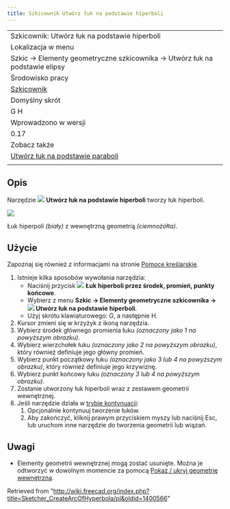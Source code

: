```yaml
---
title: Szkicownik Utwórz łuk na podstawie hiperboli
---
```

|  |
| --- |
| Szkicownik: Utwórz łuk na podstawie hiperboli |
| Lokalizacja w menu |
| Szkic → Elementy geometryczne szkicownika → Utwórz łuk na podstawie elipsy |
| Środowisko pracy |
| [Szkicownik](/Sketcher_Workbench/pl "Sketcher Workbench/pl") |
| Domyślny skrót |
| G H |
| Wprowadzono w wersji |
| 0.17 |
| Zobacz także |
| [Utwórz łuk na podstawie paraboli](/Sketcher_CreateArcOfParabola/pl "Sketcher CreateArcOfParabola/pl") |
|  |

## Opis

Narzędzie ![](/images/Sketcher_CreateArcOfHyperbola.svg) **Utwórz łuk na podstawie hiperboli** tworzy łuk hiperboli.

![](/images/Sketcher_CreateArcOfHyperbola_Example.png)

Łuk hiperpoli *(biały)* z wewnętrzną geometrią *(ciemnożółta)*.

## Użycie

Zapoznaj się również z informacjami na stronie [Pomoce kreślarskie](/Sketcher_Workbench/pl#Pomoce_kreślarskie "Sketcher Workbench/pl").

1. Istnieje kilka sposobów wywołania narzędzia:
   * Naciśnij przycisk ![](/images/Sketcher_CreateArcOfHyperbola.svg) **Łuk hiperboli przez środek, promień, punkty końcowe**.
   * Wybierz z menu **Szkic → Elementy geometryczne szkicownika → ![](/images/Sketcher_CreateArcOfHyperbola.svg) Utwórz łuk na podstawie hiperboli**.
   * Użyj skrótu klawiaturowego: G, a następnie H.
2. Kursor zmieni się w krzyżyk z ikoną narzędzia.
3. Wybierz środek głównego promienia łuku *(oznaczony jako 1 na powyższym obrazku)*.
4. Wybierz wierzchołek łuku *(oznaczony jako 2 na powyższym obrazku)*, który również definiuje jego główny promień.
5. Wybierz punkt początkowy łuku *(oznaczony jako 3 lub 4 na powyższym obrazku)*, który również definiuje jego krzywiznę.
6. Wybierz punkt końcowy łuku *(oznaczony 3 lub 4 na powyższym obrazku)*.
7. Zostanie utworzony łuk hiperboli wraz z zestawem geometrii wewnętrznej.
8. Jeśli narzędzie działa w [trybie kontynuacji](/Sketcher_Workbench/pl#Tryby_kontynuacji "Sketcher Workbench/pl"):
   1. Opcjonalnie kontynuuj tworzenie łuków.
   2. Aby zakończyć, kliknij prawym przyciskiem myszy lub naciśnij Esc, lub uruchom inne narzędzie do tworzenia geometrii lub wiązań.

## Uwagi

* Elementy geometrii wewnętrznej mogą zostać usunięte. Można je odtworzyć w dowolnym momencie za pomocą [Pokaż / ukryj geometrię wewnętrzną](/Sketcher_RestoreInternalAlignmentGeometry/pl "Sketcher RestoreInternalAlignmentGeometry/pl").

Retrieved from "<http://wiki.freecad.org/index.php?title=Sketcher_CreateArcOfHyperbola/pl&oldid=1400566>"